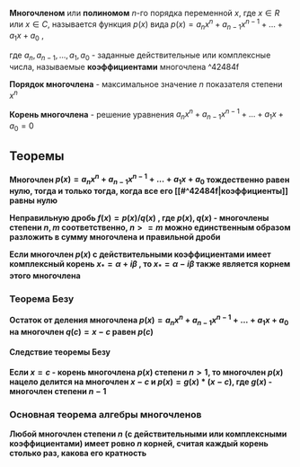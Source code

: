 **Многочленом** или **полиномом** $n$-го порядка переменной $x$, где $x\in R$ или $x\in C$,
называется функция $p(x)$ вида 
$p(x) = a_nx^n + a_{n-1}x^{n-1} + ... + a_1x + a_0$ ,

 где $a_n, a_{n-1}, ... , a_1, a_0$ - заданные действительные или комплексные числа, называемые **коэффициентами** многочлена ^42484f

**Порядок многочлена** - максимальное значение $n$ показателя степени $x^n$

**Корень многочлена** - решение уравнения 
$a_nx^n + a_{n-1}x^{n-1} + ... + a_1x + a_0 = 0$

## Теоремы
**Многочлен $p(x) = a_nx^n + a_{n-1}x^{n-1} + ... + a_1x + a_0$ тождественно равен
нулю, тогда и только тогда, когда все его [[#^42484f|коэффициенты]] равны нулю**

**Неправильную дробь $f(x)=p(x)/q(x)$ , где $p(x),q(x)$ - многочлены степени $n,m$ соответственно, $n >= m$ можно единственным образом разложить в сумму многочлена
и правильной дроби**

**Если многочлен $p(x)$ с действительными коэффициентами имеет
комплексный корень $x_* = \alpha +i\beta$ , то $x_* = \alpha -i\beta$ также является корнем этого многочлена**

### Теорема Безу
**Остаток от деления многочлена $p(x) = a_nx^n + a_{n-1}x^{n-1} + ... + a_1x + a_0$ на многочлен $q(c) = x-c$ равен $p(c)$**

#### Следствие теоремы Безу
**Если $x=c$ - корень многочлена $p(x)$ степени $n >1$, то
многочлен $p(x)$ нацело делится на многочлен $x - c$ и $p(x) = g(x)* (x - c)$, где $g(x)$ - многочлен степени $n -1$**

### Основная теорема алгебры многочленов
**Любой многочлен степени $n$ (с действительными или комплексными
коэффициентами) имеет ровно $n$ корней, считая каждый корень столько раз, какова его кратность**